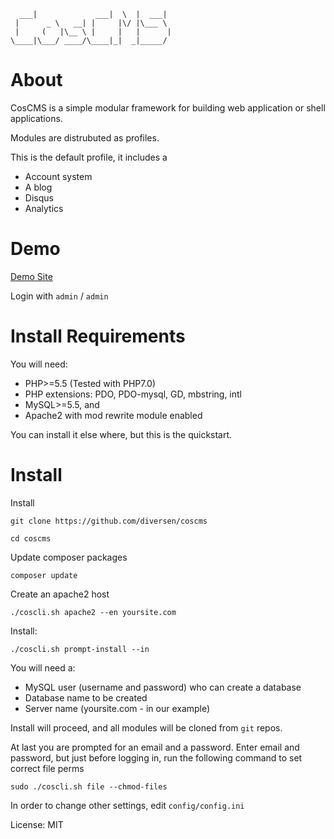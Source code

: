 
	  ___|             ___|  \  |  ___|  
	 |      _ \   __| |     |\/ |\___ \  
	 |     (   |\__ \ |     |   |      | 
	\____|\___/ ____/\____|_|  _|_____/  

# About

CosCMS is a simple modular framework for building web application or shell applications.

Modules are distrubuted as profiles. 

This is the default profile, it includes a 

* Account system
* A blog
* Disqus
* Analytics

# Demo

[Demo Site](https://coscms-demo.os-cms.net/account/login/index) 

Login with `admin` / `admin`

# Install Requirements

You will need: 

* PHP>=5.5 (Tested with PHP7.0)
* PHP extensions: PDO, PDO-mysql, GD, mbstring, intl
* MySQL>=5.5, and 
* Apache2 with mod rewrite module enabled

You can install it else where, but this is the quickstart. 

# Install

Install

    git clone https://github.com/diversen/coscms

    cd coscms
    
Update composer packages
    
    composer update

Create an apache2 host

    ./coscli.sh apache2 --en yoursite.com

Install: 

    ./coscli.sh prompt-install --in
    
You will need a: 

* MySQL user (username and password) who can create a database
* Database name to be created
* Server name (yoursite.com - in our example)

Install will proceed, and all modules will be cloned from `git` repos. 

At last you are prompted for an email and a password. Enter email and password, but just before logging in, run the following command to set correct file perms

    sudo ./coscli.sh file --chmod-files

In order to change other settings, edit `config/config.ini`

License: MIT

